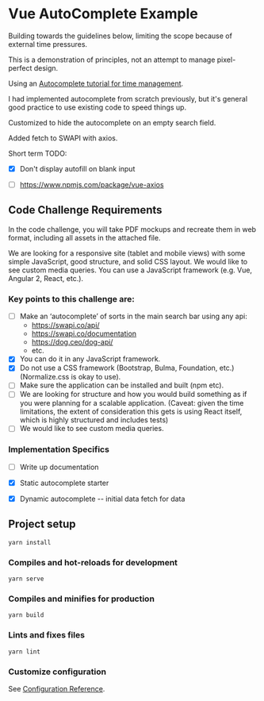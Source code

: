 # Vue AutoComplete Example

Building towards the guidelines below, limiting the scope because of external time pressures.

This is a demonstration of principles, not an attempt to manage pixel-perfect design.

Using an <a href="https://www.digitalocean.com/community/tutorials/vuejs-vue-autocomplete-component#step-1-setting-up-the-project">Autocomplete tutorial for time management</a>.

I had implemented autocomplete from scratch previously, but it's general good practice to use existing code to speed things up.

Customized to hide the autocomplete on an empty search field.

Added fetch to SWAPI with axios. 

Short term TODO:
- [x] Don't display autofill on blank input
- [ ] https://www.npmjs.com/package/vue-axios



## Code Challenge Requirements

In the code challenge, you will take PDF mockups and recreate them in web format, including all assets in the attached file. 

We are looking for a responsive site (tablet and mobile views) with some simple JavaScript, good structure, and solid CSS layout. We would like to see custom media queries. You can use a JavaScript framework (e.g. Vue, Angular 2, React, etc.).

### Key points to this challenge are:

- [ ] Make an ‘autocomplete’ of sorts in the main search bar using any api: 
    * https://swapi.co/api/ 
    * https://swapi.co/documentation
    * https://dog.ceo/dog-api/
    * etc.
- [X] You can do it in any JavaScript framework.
- [X] Do not use a CSS framework (Bootstrap, Bulma, Foundation, etc.)(Normalize.css is okay to use).
- [ ] Make sure the application can be installed and built (npm etc).
- [ ] We are looking for structure and how you would build something as if you were planning for a scalable application. (Caveat: given the time limitations, the extent of consideration this gets is using React itself, which is highly structured and includes tests)
- [ ] We would like to see custom media queries.

### Implementation Specifics
- [ ] Write up documentation
- [X] Static autocomplete starter
- [X] Dynamic autocomplete -- initial data fetch for data 


## Project setup
```
yarn install
```

### Compiles and hot-reloads for development
```
yarn serve
```

### Compiles and minifies for production
```
yarn build
```

### Lints and fixes files
```
yarn lint
```

### Customize configuration
See [Configuration Reference](https://cli.vuejs.org/config/).
